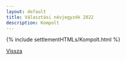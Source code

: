 ```yaml
---
layout: default
title: Választási névjegyzék 2022
description: Kompolt
---
```


{% include settlementHTMLs/Kompolt.html %}

[Vissza](../)
